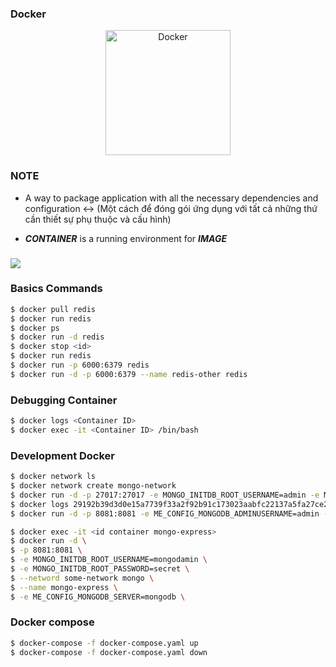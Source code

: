 ### Docker
<p align = "center">
  <a href="https://www.jenkins.io" target="blank"><img src="https://upload.wikimedia.org/wikipedia/commons/4/4e/Docker_%28container_engine%29_logo.svg" width="200" alt="Docker" /></a>
</p>

### NOTE

- A way to package application with all the necessary
dependencies and configuration  <-> (Một cách để đóng gói ứng dụng với tất cả những thứ cần thiết
sự phụ thuộc và cấu hình)

- ***CONTAINER*** is a running environment for ***IMAGE***

###

<img src = "https://i.imgur.com/8rIgy8U.png"/>

### Basics Commands
```bash
$ docker pull redis
$ docker run redis
$ docker ps
$ docker run -d redis
$ docker stop <id>
$ docker run redis
$ docker run -p 6000:6379 redis
$ docker run -d -p 6000:6379 --name redis-other redis

```
### Debugging Container
```bash
$ docker logs <Container ID>
$ docker exec -it <Container ID> /bin/bash
```
### Development Docker
```bash
$ docker network ls
$ docker network create mongo-network
$ docker run -d -p 27017:27017 -e MONGO_INITDB_ROOT_USERNAME=admin -e MONGO_INITDB_ROOT_PASSWORD=password --name mongodb --net mongo-network mongo    
$ docker logs 29192b39d3d0e15a7739f33a2f92b91c173023aabfc22137a5fa27ce20ba8130
$ docker run -d -p 8081:8081 -e ME_CONFIG_MONGODB_ADMINUSERNAME=admin -e ME_CONFIG_MONGODB_ADMINPASSWORD=password --net mongo-network --name mongo-express -e ME_CONFIG_MONGODB_SERVER=mongodb mongo-express  

$ docker exec -it <id container mongo-express>
$ docker run -d \
$ -p 8081:8081 \
$ -e MONGO_INITDB_ROOT_USERNAME=mongodamin \
$ -e MONGO_INITDB_ROOT_PASSWORD=secret \
$ --netword some-network mongo \
$ --name mongo-express \
$ -e ME_CONFIG_MONGODB_SERVER=mongodb \


```
### Docker compose
```bash
$ docker-compose -f docker-compose.yaml up
$ docker-compose -f docker-compose.yaml down 
```